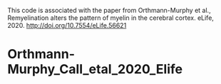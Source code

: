 This code is associated with the paper from Orthmann-Murphy et al., Remyelination alters the pattern of myelin in the cerebral cortex. eLife, 2020. http://doi.org/10.7554/eLife.56621



# Orthmann-Murphy_Call_etal_2020_Elife
 
